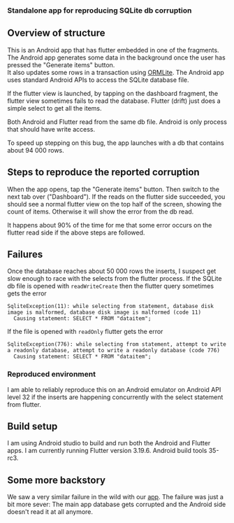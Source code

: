 ### Standalone app for reproducing SQLite db corruption

## Overview of structure

This is an Android app that has flutter embedded in one of the fragments.  The Android app 
generates some data in the background once the user has pressed the "Generate items" button.  
It also updates some rows in a transaction using [ORMLite](https://github.com/j256/ormlite-android).
The Android app uses standard Android APIs to access the SQLite database file.

If the flutter view is launched, by tapping on the dashboard fragment, the flutter view sometimes
fails to read the database.  Flutter (drift) just does a simple select to get all the items.

Both Android and Flutter read from the same db file. Android is only process that should have write
access.  

To speed up stepping on this bug, the app launches with a db that contains about 94 000 rows.

## Steps to reproduce the reported corruption

When the app opens, tap the "Generate items" button.  Then switch to the next tab over ("Dashboard").  If the
reads on the flutter side succeeded, you should see a normal flutter view on the top half of the screen, showing 
the count of items. Otherwise it will show the error from the db read.

It happens about 90% of the time for me that some error occurs on the flutter read side if the above steps are followed.

## Failures

Once the database reaches about 50 000 rows the inserts, I suspect get slow enough to race with
the selects from the flutter process.  If the SQLite db file is opened with `readWriteCreate`
then the flutter query sometimes gets the error

```
SqliteException(11): while selecting from statement, database disk image is malformed, database disk image is malformed (code 11)
  Causing statement: SELECT * FROM "dataitem";
```

If the file is opened with `readOnly` flutter gets the error

```
SqliteException(776): while selecting from statement, attempt to write a readonly database, attempt to write a readonly database (code 776)
  Causing statement: SELECT * FROM "dataitem";
```

### Reproduced environment

I am able to reliably reproduce this on an Android emulator on Android API level 32 if the inserts are happening concurrently with the select statement from flutter.

## Build setup

I am using Android studio to build and run both the Android and Flutter apps.  I am currently running Flutter version 3.19.6. 
Android build tools 35-rc3.

## Some more backstory

We saw a very similar failure in the wild with our [app](https://skynamo.com/).  The failure was just a bit more sever:
The main app database gets corrupted and the Android side doesn't read it at all anymore.